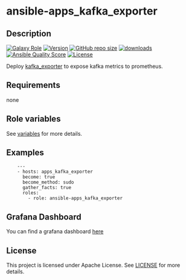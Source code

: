 # ansible-apps_kafka_exporter

## Description

[![Galaxy Role](https://img.shields.io/badge/galaxy-apps_kafka_exporter-purple?style=flat)](https://galaxy.ansible.com/lotusnoir/apps_kafka_exporter)
[![Version](https://img.shields.io/github/release/lotusnoir/ansible-apps_kafka_exporter.svg)](https://github.com/lotusnoir/ansible-apps_kafka_exporter/releases/latest)
[![GitHub repo size](https://img.shields.io/github/repo-size/lotusnoir/ansible-apps_kafka_exporter?color=orange&style=flat)](https://galaxy.ansible.com/lotusnoir/apps_kafka_exporter)
[![downloads](https://img.shields.io/ansible/role/d/52269)](https://galaxy.ansible.com/lotusnoir/apps_kafka_exporter)
[![Ansible Quality Score](https://img.shields.io/ansible/quality/52269)](https://galaxy.ansible.com/lotusnoir/apps_kafka_exporter)
[![License](https://img.shields.io/badge/license-Apache--2.0-brightgreen?style=flat)](https://opensource.org/licenses/Apache-2.0)

Deploy [kafka_exporter](https://github.com/danielqsj/kafka_exporter/) to expose kafka metrics to prometheus.

## Requirements

none

## Role variables

See [variables](/defaults/main.yml) for more details.

## Examples

        ---
        - hosts: apps_kafka_exporter
          become: true
          become_method: sudo
          gather_facts: true
          roles:
            - role: ansible-apps_kafka_exporter

## Grafana Dashboard

You can find a grafana dashboard [here](https://grafana.com/grafana/dashboards/13572)

## License

This project is licensed under Apache License. See [LICENSE](/LICENSE) for more details.

